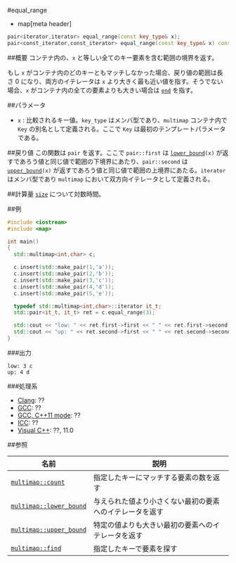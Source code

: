 #equal_range
* map[meta header]

```cpp
pair<iterator,iterator> equal_range(const key_type& x);
pair<const_iterator,const_iterator> equal_range(const key_type& x) const;
```

##概要
コンテナ内の、`x` と等しい全てのキー要素を含む範囲の境界を返す。

もし `x` がコンテナ内のどのキーともマッチしなかった場合、戻り値の範囲は長さ 0 になり、両方のイテレータは `x` より大きく最も近い値を指す。そうでない場合、`x` がコンテナ内の全ての要素よりも大きい場合は [`end`](/reference/map/multimap/end.md) を指す。


##パラメータ
- `x` : 比較されるキー値。`key_type` はメンバ型であり、`multimap` コンテナ内で `Key` の別名として定義される。ここで `Key` は最初のテンプレートパラメータである。


##戻り値
この関数は `pair` を返す。ここで `pair::first` は [`lower_bound`](./lower_bound.md)`(x)` が返すであろう値と同じ値で範囲の下境界にあたり、`pair::second` は [`upper_bound`](/reference/map/multimap/upper_bound.md)`(x)` が返すであろう値と同じ値で範囲の上境界にあたる。`iterator` はメンバ型であり `multimap` において双方向イテレータとして定義される。


##計算量
[`size`](/reference/map/multimap/size.md) について対数時間。


##例
```cpp
#include <iostream>
#include <map>

int main()
{
  std::multimap<int,char> c;

  c.insert(std::make_pair(1,'a'));
  c.insert(std::make_pair(2,'b'));
  c.insert(std::make_pair(3,'c'));
  c.insert(std::make_pair(4,'d'));
  c.insert(std::make_pair(5,'e'));

  typedef std::multimap<int,char>::iterator it_t;
  std::pair<it_t, it_t> ret = c.equal_range(3);

  std::cout << "low: " << ret.first->first << " " << ret.first->second << std::endl;
  std::cout << "up: " << ret.second->first << " " << ret.second->second << std::endl;
}
```

###出力
```
low: 3 c
up: 4 d
```


###処理系
- [Clang](/implementation.md#clang): ??
- [GCC](/implementation.md#gcc): ??
- [GCC, C++11 mode](/implementation.md#gcc): ??
- [ICC](/implementation.md#icc): ??
- [Visual C++](/implementation.md#visual_cpp): ??, 11.0


##参照


| 名前 | 説明 |
|-------------------------------------------------------------------------------------------------|--------------------------------------------------------------------------------------|
| [`multimap::count`](/reference/map/multimap/count.md) | 指定したキーにマッチする要素の数を返す |
| [`multimap::lower_bound`](/reference/map/multimap/lower_bound.md) | 与えられた値より小さくない最初の要素へのイテレータを返す |
| [`multimap::upper_bound`](/reference/map/multimap/upper_bound.md) | 特定の値よりも大きい最初の要素へのイテレータを返す |
| [`multimap::find`](/reference/map/multimap/find.md) | 指定したキーで要素を探す |


